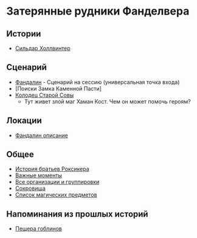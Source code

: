 # Затерянные рудники Фанделвера

## Истории
* [Сильдар Холлвинтер](./Sildar.md)

## Сценарий
* [Фандалин](scenarios/fandalin-comming.md) - Сценарий на сессию (универсальная точка входа)
* [Поиски Замка Каменной Пасти]
* [Колодец Старой Совы](./scenarios/old-owls-well.md)
  * Тут живет злой маг Хаман Кост. Чем он может помочь героям?

## Локации
* [Фандалин описание](./fandalin-description.md)

## Общее
* [История братьев Роксикера](characters/Roksiker-brothers.md)
* [Важные моменты](./important.md)
* [Все организации и группировки](./organisations.md)
* [Сокровища](./hidden-treasures.md)
* [Список магических предметов](./thinks/README.md)


## Напоминания из прошлых историй
* [Пещера гоблинов](./goblin-cave.md)